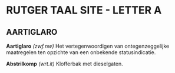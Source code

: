 # RUTGER TAAL SITE - LETTER A

## AARTIGLARO

**Aartiglaro** _(zwf.nw)_ Het vertegenwoordigen van ontegenzeggelijke maatregelen ten opzichte van een onbekende statusindicatie.

**Abstrilkomp** _(wrt.it)_ Klofferbak met dieselgaten.


